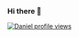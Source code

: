 ### Hi there 👋

<!--
**DanAlbul/DanAlbul** is a ✨ _special_ ✨ repository because its `README.md` (this file) appears on your GitHub profile.

Here are some ideas to get you started:

- 🔭 I’m currently working on ...
- 🌱 I’m currently learning ...
- 👯 I’m looking to collaborate on ...
- 🤔 I’m looking for help with ...
- 💬 Ask me about ...
- 📫 How to reach me: ...
- 😄 Pronouns: ...
- ⚡ Fun fact: ...
-->
[![Daniel profile views](https://u8views.com/api/v1/github/profiles/51926545/views/day-week-month-total-count.svg)](https://u8views.com/github/DanAlbul)
